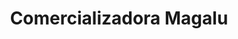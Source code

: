 ---
title: "Comercializadora Magalu"
url: /toluca-de-lerdo/comercializadora-magalu/
shop: electrónica
---